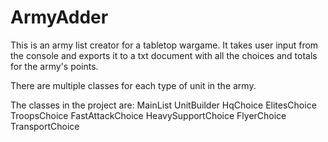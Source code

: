# ArmyAdder

This is an army list creator for a tabletop wargame. It takes user input from the console and exports it to a txt document with all the choices and totals for the army's points.

There are multiple classes for each type of unit in the army.

The classes in the project are:
MainList
UnitBuilder
HqChoice
ElitesChoice
TroopsChoice
FastAttackChoice
HeavySupportChoice
FlyerChoice
TransportChoice








